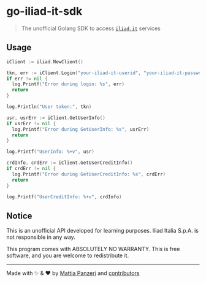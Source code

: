 # go-iliad-it-sdk

> The unofficial Golang SDK to access [`iliad.it`](https://www.iliad.it/) services

## Usage
```go
iClient := iliad.NewClient()

tkn, err := iClient.Login("your-iliad-it-userid", "your-iliad-it-password")
if err != nil {
  log.Printf("Error during login: %s", err)
  return
}

log.Println("User token:", tkn)

usr, usrErr := iClient.GetUserInfo()
if usrErr != nil {
  log.Printf("Error during GetUserInfo: %s", usrErr)
  return
}

log.Printf("UserInfo: %+v", usr)

crdInfo, crdErr := iClient.GetUserCreditInfo()
if crdErr != nil {
  log.Printf("Error during GetUserCreditInfo: %s", crdErr)
  return
}

log.Printf("UserCreditInfo: %+v", crdInfo)
```

## Notice

This is an unofficial API developed for learning purposes. Iliad Italia S.p.A. is not responsible in any way.

This program comes with ABSOLUTELY NO WARRANTY. This is free software, and you are welcome to redistribute it.

---

Made with :sparkles: & :heart: by [Mattia Panzeri](https://github.com/panz3r) and [contributors](https://github.com/panz3r/go-iliad-it-sdk/graphs/contributors)